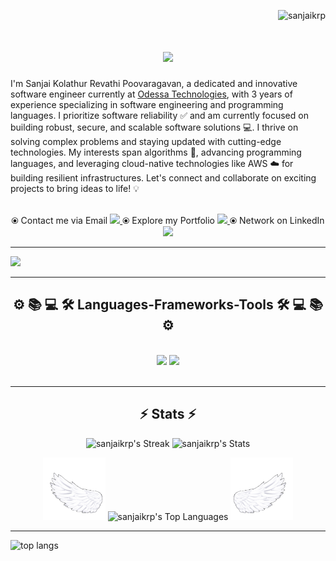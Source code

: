 <p align="right"> <img src="https://komarev.com/ghpvc/?username=sanjaikrp" alt="sanjaikrp" /> </p>

<h1 align="center">
    <img src="https://readme-typing-svg.herokuapp.com/?font=Righteous&size=25&center=true&vCenter=true&width=900&height=60&duration=3800&lines=Welcome+to+my+GitHub+profile!+👋;+I'm+Sanjai+Kolathur+Revathi+Poovaragavan,+a+passionate+software+engineer!;" />
</h1>

I'm Sanjai Kolathur Revathi Poovaragavan, a dedicated and innovative software engineer currently at [Odessa Technologies](https://www.odessainc.com), with 3 years of experience specializing in software engineering and programming languages. I prioritize software reliability ✅ and am currently focused on building robust, secure, and scalable software solutions 💻. I thrive on solving complex problems and staying updated with cutting-edge technologies. My interests span algorithms 🧠, advancing programming languages, and leveraging cloud-native technologies like AWS ☁️ for building resilient infrastructures. Let's connect and collaborate on exciting projects to bring ideas to life! 💡

<br/>

<div align="center"> 
  ⦿ Contact me via Email <a href="mailto:jaisan262@gmail.com" target="_blank"> 
    <img src="https://img.shields.io/badge/Gmail-333333?style=for-the-badge&logo=gmail&logoColor=red target="_blank" />
  </a>
  ⦿ Explore my Portfolio <a href="https://sanjaikrp-portfolio.netlify.app" target="_blank"> 
     <img src="https://img.shields.io/badge/Portfolio-FF5722?style=for-the-badge&logo=todoist&logoColor=white" target="_blank" /> 
  </a>
  ⦿ Network on LinkedIn <a href="https://linkedin.com/in/sanjaikrp" target="_blank"> 
    <img src="https://img.shields.io/badge/LinkedIn-0077B5?style=for-the-badge&logo=linkedin&logoColor=white" target="_blank" />
  </a>
</div>

<hr/>

![](https://github-readme-activity-graph.vercel.app/graph?username=sanjaikrp&theme=react)

<hr/>

<h2 align="center">⚙️ 📚 💻 🛠️ Languages-Frameworks-Tools 🛠️ 💻 📚 ⚙️</h2>
<br/>
<div align="center">
  <img src="https://skillicons.dev/icons?i=react,aws,jquery,html,css,vscode,github,gitlab,gcp,git,r" />
    <img src="https://skillicons.dev/icons?i=nodejs,python,javascript,ae,cs,postgres,mongodb,c,java,cpp,mysql,pr" /><br>
</div>

<br/>
<hr/>

<h2 align="center">⚡ Stats ⚡</h2>

<p align="center">
  <img src="https://github-readme-streak-stats.herokuapp.com/?user=sanjaikrp&theme=react&hide_border=false" alt="sanjaikrp's Streak" style="width: 44%; height: 44%;"/>
  <img src="https://github-readme-stats.vercel.app/api?username=sanjaikrp&theme=react&rank_icon=github&show_icons=true&hide_border=false&count_private=true" alt="sanjaikrp's Stats" style="width: 42%; height: 42%;"/>
</p>
<p align="center">
  <img height="100" width="100" src="WINGS/Right.gif"/>
  <img src="https://github-readme-stats.vercel.app/api/top-langs/?username=sanjaikrp&theme=react&show_icons=true&hide_border=false&layout=compact" alt="sanjaikrp's Top Languages"/>
  <img height="100" width="100" src="WINGS/Left.gif"/>
</p>

<hr/>
<img width="1200" height="350" src="https://miro.medium.com/v2/resize:fit:720/format:webp/1*i8-u-V8LTTbQwTeUwLI_BQ.gif" alt="top langs" />
